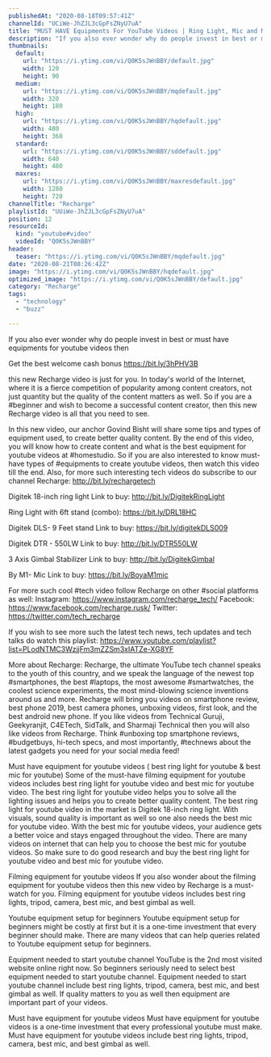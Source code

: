 ```yaml
---
publishedAt: "2020-08-18T09:57:41Z"
channelId: "UCiWe-JhZJL3cGpFsZNyU7uA"
title: "MUST HAVE Equipments For YouTube Videos | Ring Light, Mic and More"
description: "If you also ever wonder why do people invest in best or must have equipments for youtube videos then \n\nGet the best welcome cash bonus https://bit.ly/3hPHV3B\n\nthis new Recharge video is just for you. In today's world of the Internet, where it is a fierce competition of popularity among content creators, not just quantity but the quality of the content matters as well. So if you are a #beginner and wish to become a successful content creator, then this new Recharge video is all that you need to see. \n\nIn this new video, our anchor Govind Bisht will share some tips and types of equipment used, to create better quality content. By the end of this video, you will know how to create content and what is the best equipment for youtube videos at #homestudio. So if you are also interested to know must-have types of #equipments to create youtube videos, then watch this video till the end. Also, for more such interesting tech videos do subscribe to our channel Recharge: http://bit.ly/rechargetech\n\nDigitek 18-inch ring light\nLink to buy: http://bit.ly/DigitekRingLight \n\nRing Light with 6ft stand (combo): https://bit.ly/DRL18HC\n\nDigitek DLS- 9 Feet stand\nLink to buy: https://bit.ly/digitekDLS009\n\nDigitek DTR - 550LW\nLink to buy:  http://bit.ly/DTR550LW\n\n3 Axis Gimbal Stabilizer\nLink to buy:  http://bit.ly/DigitekGimbal\n\nBy M1- Mic\nLink to buy: https://bit.ly/BoyaM1mic\n\nFor more such cool #tech video follow Recharge on other #social platforms as well: \nInstagram: https://www.instagram.com/recharge_tech/ \nFacebook: https://www.facebook.com/recharge.rusk/ \nTwitter: https://twitter.com/tech_recharge\n\nIf you wish to see more such the latest tech news, tech updates and tech talks do watch this playlist: \nhttps://www.youtube.com/playlist?list=PLodNTMC3WzjjFm3mZZSm3xIATZe-XG8YF\n\n\nMore about Recharge: Recharge, the ultimate YouTube tech channel speaks to the youth of this country, and we speak the language of the newest top #smartphones, the best #laptops, the most awesome #smartwatches, the coolest science experiments, the most mind-blowing science inventions around us and more. Recharge will bring you videos on smartphone review, best phone 2019, best camera phones, unboxing videos, first look, and the best android new phone. If you like videos from Technical Guruji, Geekyranjit, C4ETech, SidTalk, and Sharmaji Technical then you will also like videos from Recharge. Think #unboxing top smartphone reviews, #budgetbuys, hi-tech specs, and most importantly, #technews about the latest gadgets you need for your social media feed!\n\nMust have equipment for youtube videos ( best ring light for youtube & best mic for youtube)\nSome of the must-have filming equipment for youtube videos includes best ring light for youtube video and best mic for youtube video. The best ring light for youtube video helps you to solve all the lighting issues and helps you to create better quality content. The best ring light for youtube video in the market is Digitek 18-inch ring light. With visuals, sound quality is important as well so one also needs the best mic for youtube video. With the best mic for youtube videos, your audience gets a better voice and stays engaged throughout the video. There are many videos on internet that can help you to choose the best mic for youtube videos. So make sure to do good research and buy the best ring light for youtube video and best mic for youtube video.\n\nFilming equipment for youtube videos\nIf you also wonder about the filming equipment for youtube videos then this new video by Recharge is a must-watch for you. Filming equipment for youtube videos includes best ring lights, tripod, camera, best mic, and best gimbal as well.\n\nYoutube equipment setup for beginners\nYoutube equipment setup for beginners might be costly at first but it is a one-time investment that every beginner should make. There are many videos that can help queries related to Youtube equipment setup for beginners. \n\nEquipment needed to start youtube channel\nYouTube is the 2nd most visited website online right now. So beginners seriously need to select best \nequipment needed to start youtube channel.   Equipment needed to start youtube channel include best ring lights, tripod, camera, best mic, and best gimbal as well.  If quality matters to you as well then equipment are important part of your videos.\n\nMust have equipment for youtube videos\nMust have equipment for youtube videos is a one-time investment that every professional youtube must make. Must have equipment for youtube videos include best ring lights, tripod, camera, best mic, and best gimbal as well."
thumbnails:
  default:
    url: "https://i.ytimg.com/vi/Q0K5sJWnBBY/default.jpg"
    width: 120
    height: 90
  medium:
    url: "https://i.ytimg.com/vi/Q0K5sJWnBBY/mqdefault.jpg"
    width: 320
    height: 180
  high:
    url: "https://i.ytimg.com/vi/Q0K5sJWnBBY/hqdefault.jpg"
    width: 480
    height: 360
  standard:
    url: "https://i.ytimg.com/vi/Q0K5sJWnBBY/sddefault.jpg"
    width: 640
    height: 480
  maxres:
    url: "https://i.ytimg.com/vi/Q0K5sJWnBBY/maxresdefault.jpg"
    width: 1280
    height: 720
channelTitle: "Recharge"
playlistId: "UUiWe-JhZJL3cGpFsZNyU7uA"
position: 12
resourceId:
  kind: "youtube#video"
  videoId: "Q0K5sJWnBBY"
header:
  teaser: "https://i.ytimg.com/vi/Q0K5sJWnBBY/mqdefault.jpg"
date: "2020-08-21T08:26:42Z"
image: "https://i.ytimg.com/vi/Q0K5sJWnBBY/hqdefault.jpg"
optimized_image: "https://i.ytimg.com/vi/Q0K5sJWnBBY/default.jpg"
category: "Recharge"
tags:
  - "technology"
  - "buzz"

---
```

If you also ever wonder why do people invest in best or must have equipments for youtube videos then 

Get the best welcome cash bonus https://bit.ly/3hPHV3B

this new Recharge video is just for you. In today's world of the Internet, where it is a fierce competition of popularity among content creators, not just quantity but the quality of the content matters as well. So if you are a #beginner and wish to become a successful content creator, then this new Recharge video is all that you need to see. 

In this new video, our anchor Govind Bisht will share some tips and types of equipment used, to create better quality content. By the end of this video, you will know how to create content and what is the best equipment for youtube videos at #homestudio. So if you are also interested to know must-have types of #equipments to create youtube videos, then watch this video till the end. Also, for more such interesting tech videos do subscribe to our channel Recharge: http://bit.ly/rechargetech

Digitek 18-inch ring light
Link to buy: http://bit.ly/DigitekRingLight 

Ring Light with 6ft stand (combo): https://bit.ly/DRL18HC

Digitek DLS- 9 Feet stand
Link to buy: https://bit.ly/digitekDLS009

Digitek DTR - 550LW
Link to buy:  http://bit.ly/DTR550LW

3 Axis Gimbal Stabilizer
Link to buy:  http://bit.ly/DigitekGimbal

By M1- Mic
Link to buy: https://bit.ly/BoyaM1mic

For more such cool #tech video follow Recharge on other #social platforms as well: 
Instagram: https://www.instagram.com/recharge_tech/ 
Facebook: https://www.facebook.com/recharge.rusk/ 
Twitter: https://twitter.com/tech_recharge

If you wish to see more such the latest tech news, tech updates and tech talks do watch this playlist: 
https://www.youtube.com/playlist?list=PLodNTMC3WzjjFm3mZZSm3xIATZe-XG8YF


More about Recharge: Recharge, the ultimate YouTube tech channel speaks to the youth of this country, and we speak the language of the newest top #smartphones, the best #laptops, the most awesome #smartwatches, the coolest science experiments, the most mind-blowing science inventions around us and more. Recharge will bring you videos on smartphone review, best phone 2019, best camera phones, unboxing videos, first look, and the best android new phone. If you like videos from Technical Guruji, Geekyranjit, C4ETech, SidTalk, and Sharmaji Technical then you will also like videos from Recharge. Think #unboxing top smartphone reviews, #budgetbuys, hi-tech specs, and most importantly, #technews about the latest gadgets you need for your social media feed!

Must have equipment for youtube videos ( best ring light for youtube & best mic for youtube)
Some of the must-have filming equipment for youtube videos includes best ring light for youtube video and best mic for youtube video. The best ring light for youtube video helps you to solve all the lighting issues and helps you to create better quality content. The best ring light for youtube video in the market is Digitek 18-inch ring light. With visuals, sound quality is important as well so one also needs the best mic for youtube video. With the best mic for youtube videos, your audience gets a better voice and stays engaged throughout the video. There are many videos on internet that can help you to choose the best mic for youtube videos. So make sure to do good research and buy the best ring light for youtube video and best mic for youtube video.

Filming equipment for youtube videos
If you also wonder about the filming equipment for youtube videos then this new video by Recharge is a must-watch for you. Filming equipment for youtube videos includes best ring lights, tripod, camera, best mic, and best gimbal as well.

Youtube equipment setup for beginners
Youtube equipment setup for beginners might be costly at first but it is a one-time investment that every beginner should make. There are many videos that can help queries related to Youtube equipment setup for beginners. 

Equipment needed to start youtube channel
YouTube is the 2nd most visited website online right now. So beginners seriously need to select best 
equipment needed to start youtube channel.   Equipment needed to start youtube channel include best ring lights, tripod, camera, best mic, and best gimbal as well.  If quality matters to you as well then equipment are important part of your videos.

Must have equipment for youtube videos
Must have equipment for youtube videos is a one-time investment that every professional youtube must make. Must have equipment for youtube videos include best ring lights, tripod, camera, best mic, and best gimbal as well.